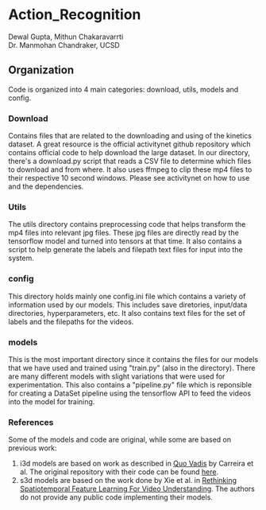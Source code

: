 # Action_Recognition
Dewal Gupta, Mithun Chakaravarrti<br>
Dr. Manmohan Chandraker, UCSD

## Organization
Code is organized into 4 main categories: download, utils, models and config.

### Download
Contains files that are related to the downloading and using of the kinetics dataset. A great
resource is the official activitynet github repository which contains official code
to help download the large dataset. In our directory, there's a download.py script that reads
a CSV file to determine which files to download and from where. It also uses ffmpeg to clip
these mp4 files to their respective 10 second windows. Please see activitynet on how to use
and the dependencies. 

### Utils
The utils directory contains preprocessing code that helps transform the mp4 files into 
relevant jpg files. These jpg files are directly read by the tensorflow model and turned
into tensors at that time. It also contains a script to help generate the labels and 
filepath text files for input into the system. 

### config
This directory holds mainly one config.ini file which contains a variety of information
used by our models. This includes save diretories, input/data directories, hyperparameters, etc.
It also contains text files for the set of labels and the filepaths for the videos. 

### models
This is the most important directory since it contains the files for our models that we have
used and trained using "train.py" (also in the directory). There are many different models with slight
variations that were used for experimentation. This also contains a "pipeline.py" file which is reponsible
for creating a DataSet pipeline using the tensorflow API to feed the videos into the model for training.

### References
Some of the models and code are original, while some are based on previous work:
1. i3d models are based on work as described in <a href="https://arxiv.org/abs/1705.07750">Quo Vadis</a> by Carreira et al. The original repository with their code can be found <a href="https://github.com/deepmind/kinetics-i3d">here</a>.
2. s3d models are based on the work done by Xie et al. in <a href="https://arxiv.org/abs/1712.04851">Rethinking Spatiotemporal Feature Learning For Video Understanding</a>. The authors do not provide any public code implementing their models. 
